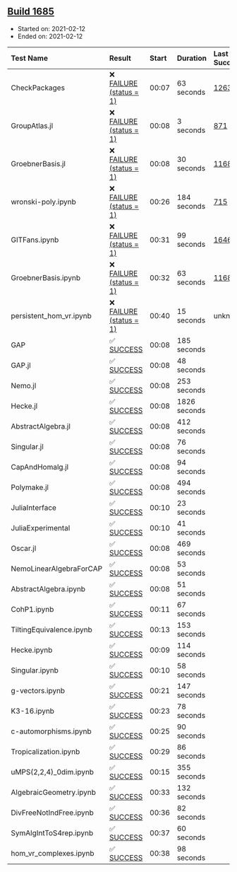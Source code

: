 ## [Build 1685](https://oscarci.mathematik.uni-kl.de/job/oscar-stable/1685/)

* Started on: 2021-02-12
* Ended on: 2021-02-12

| Test Name    | Result | Start | Duration | Last Success | First Failure |
|:-------------|:-------|:------|:---------|:-------------|:--------------|
| CheckPackages | ❌ [FAILURE (status = 1)](https://oscarci.mathematik.uni-kl.de/job/oscar-stable/1685/artifact/logs/build-1685/CheckPackages.log) | 00:07 | 63 seconds | [1263](https://oscarci.mathematik.uni-kl.de/job/oscar-stable/1263/) | [1264](https://oscarci.mathematik.uni-kl.de/job/oscar-stable/1264/) |
| GroupAtlas.jl | ❌ [FAILURE (status = 1)](https://oscarci.mathematik.uni-kl.de/job/oscar-stable/1685/artifact/logs/build-1685/GroupAtlas.jl.log) | 00:08 | 3 seconds | [871](https://oscarci.mathematik.uni-kl.de/job/oscar-stable/871/) | [872](https://oscarci.mathematik.uni-kl.de/job/oscar-stable/872/) |
| GroebnerBasis.jl | ❌ [FAILURE (status = 1)](https://oscarci.mathematik.uni-kl.de/job/oscar-stable/1685/artifact/logs/build-1685/GroebnerBasis.jl.log) | 00:08 | 30 seconds | [1168](https://oscarci.mathematik.uni-kl.de/job/oscar-stable/1168/) | [1169](https://oscarci.mathematik.uni-kl.de/job/oscar-stable/1169/) |
| wronski-poly.ipynb | ❌ [FAILURE (status = 1)](https://oscarci.mathematik.uni-kl.de/job/oscar-stable/1685/artifact/logs/build-1685/wronski-poly.ipynb.log) | 00:26 | 184 seconds | [715](https://oscarci.mathematik.uni-kl.de/job/oscar-stable/715/) | [716](https://oscarci.mathematik.uni-kl.de/job/oscar-stable/716/) |
| GITFans.ipynb | ❌ [FAILURE (status = 1)](https://oscarci.mathematik.uni-kl.de/job/oscar-stable/1685/artifact/logs/build-1685/GITFans.ipynb.log) | 00:31 | 99 seconds | [1646](https://oscarci.mathematik.uni-kl.de/job/oscar-stable/1646/) | [1647](https://oscarci.mathematik.uni-kl.de/job/oscar-stable/1647/) |
| GroebnerBasis.ipynb | ❌ [FAILURE (status = 1)](https://oscarci.mathematik.uni-kl.de/job/oscar-stable/1685/artifact/logs/build-1685/GroebnerBasis.ipynb.log) | 00:32 | 63 seconds | [1168](https://oscarci.mathematik.uni-kl.de/job/oscar-stable/1168/) | [1169](https://oscarci.mathematik.uni-kl.de/job/oscar-stable/1169/) |
| persistent_hom_vr.ipynb | ❌ [FAILURE (status = 1)](https://oscarci.mathematik.uni-kl.de/job/oscar-stable/1685/artifact/logs/build-1685/persistent_hom_vr.ipynb.log) | 00:40 | 15 seconds | unknown | unknown |
| GAP | ✅ [SUCCESS](https://oscarci.mathematik.uni-kl.de/job/oscar-stable/1685/artifact/logs/build-1685/GAP.log) | 00:08 | 185 seconds |  |  |
| GAP.jl | ✅ [SUCCESS](https://oscarci.mathematik.uni-kl.de/job/oscar-stable/1685/artifact/logs/build-1685/GAP.jl.log) | 00:08 | 48 seconds |  |  |
| Nemo.jl | ✅ [SUCCESS](https://oscarci.mathematik.uni-kl.de/job/oscar-stable/1685/artifact/logs/build-1685/Nemo.jl.log) | 00:08 | 253 seconds |  |  |
| Hecke.jl | ✅ [SUCCESS](https://oscarci.mathematik.uni-kl.de/job/oscar-stable/1685/artifact/logs/build-1685/Hecke.jl.log) | 00:08 | 1826 seconds |  |  |
| AbstractAlgebra.jl | ✅ [SUCCESS](https://oscarci.mathematik.uni-kl.de/job/oscar-stable/1685/artifact/logs/build-1685/AbstractAlgebra.jl.log) | 00:08 | 412 seconds |  |  |
| Singular.jl | ✅ [SUCCESS](https://oscarci.mathematik.uni-kl.de/job/oscar-stable/1685/artifact/logs/build-1685/Singular.jl.log) | 00:08 | 76 seconds |  |  |
| CapAndHomalg.jl | ✅ [SUCCESS](https://oscarci.mathematik.uni-kl.de/job/oscar-stable/1685/artifact/logs/build-1685/CapAndHomalg.jl.log) | 00:08 | 94 seconds |  |  |
| Polymake.jl | ✅ [SUCCESS](https://oscarci.mathematik.uni-kl.de/job/oscar-stable/1685/artifact/logs/build-1685/Polymake.jl.log) | 00:08 | 494 seconds |  |  |
| JuliaInterface | ✅ [SUCCESS](https://oscarci.mathematik.uni-kl.de/job/oscar-stable/1685/artifact/logs/build-1685/JuliaInterface.log) | 00:10 | 23 seconds |  |  |
| JuliaExperimental | ✅ [SUCCESS](https://oscarci.mathematik.uni-kl.de/job/oscar-stable/1685/artifact/logs/build-1685/JuliaExperimental.log) | 00:10 | 41 seconds |  |  |
| Oscar.jl | ✅ [SUCCESS](https://oscarci.mathematik.uni-kl.de/job/oscar-stable/1685/artifact/logs/build-1685/Oscar.jl.log) | 00:08 | 469 seconds |  |  |
| NemoLinearAlgebraForCAP | ✅ [SUCCESS](https://oscarci.mathematik.uni-kl.de/job/oscar-stable/1685/artifact/logs/build-1685/NemoLinearAlgebraForCAP.log) | 00:08 | 53 seconds |  |  |
| AbstractAlgebra.ipynb | ✅ [SUCCESS](https://oscarci.mathematik.uni-kl.de/job/oscar-stable/1685/artifact/logs/build-1685/AbstractAlgebra.ipynb.log) | 00:08 | 51 seconds |  |  |
| CohP1.ipynb | ✅ [SUCCESS](https://oscarci.mathematik.uni-kl.de/job/oscar-stable/1685/artifact/logs/build-1685/CohP1.ipynb.log) | 00:11 | 67 seconds |  |  |
| TiltingEquivalence.ipynb | ✅ [SUCCESS](https://oscarci.mathematik.uni-kl.de/job/oscar-stable/1685/artifact/logs/build-1685/TiltingEquivalence.ipynb.log) | 00:13 | 153 seconds |  |  |
| Hecke.ipynb | ✅ [SUCCESS](https://oscarci.mathematik.uni-kl.de/job/oscar-stable/1685/artifact/logs/build-1685/Hecke.ipynb.log) | 00:09 | 114 seconds |  |  |
| Singular.ipynb | ✅ [SUCCESS](https://oscarci.mathematik.uni-kl.de/job/oscar-stable/1685/artifact/logs/build-1685/Singular.ipynb.log) | 00:10 | 58 seconds |  |  |
| g-vectors.ipynb | ✅ [SUCCESS](https://oscarci.mathematik.uni-kl.de/job/oscar-stable/1685/artifact/logs/build-1685/g-vectors.ipynb.log) | 00:21 | 147 seconds |  |  |
| K3-16.ipynb | ✅ [SUCCESS](https://oscarci.mathematik.uni-kl.de/job/oscar-stable/1685/artifact/logs/build-1685/K3-16.ipynb.log) | 00:23 | 78 seconds |  |  |
| c-automorphisms.ipynb | ✅ [SUCCESS](https://oscarci.mathematik.uni-kl.de/job/oscar-stable/1685/artifact/logs/build-1685/c-automorphisms.ipynb.log) | 00:25 | 90 seconds |  |  |
| Tropicalization.ipynb | ✅ [SUCCESS](https://oscarci.mathematik.uni-kl.de/job/oscar-stable/1685/artifact/logs/build-1685/Tropicalization.ipynb.log) | 00:29 | 86 seconds |  |  |
| uMPS(2,2,4)_0dim.ipynb | ✅ [SUCCESS](https://oscarci.mathematik.uni-kl.de/job/oscar-stable/1685/artifact/logs/build-1685/uMPS-2-2-4-_0dim.ipynb.log) | 00:15 | 355 seconds |  |  |
| AlgebraicGeometry.ipynb | ✅ [SUCCESS](https://oscarci.mathematik.uni-kl.de/job/oscar-stable/1685/artifact/logs/build-1685/AlgebraicGeometry.ipynb.log) | 00:33 | 132 seconds |  |  |
| DivFreeNotIndFree.ipynb | ✅ [SUCCESS](https://oscarci.mathematik.uni-kl.de/job/oscar-stable/1685/artifact/logs/build-1685/DivFreeNotIndFree.ipynb.log) | 00:36 | 82 seconds |  |  |
| SymAlgIntToS4rep.ipynb | ✅ [SUCCESS](https://oscarci.mathematik.uni-kl.de/job/oscar-stable/1685/artifact/logs/build-1685/SymAlgIntToS4rep.ipynb.log) | 00:37 | 60 seconds |  |  |
| hom_vr_complexes.ipynb | ✅ [SUCCESS](https://oscarci.mathematik.uni-kl.de/job/oscar-stable/1685/artifact/logs/build-1685/hom_vr_complexes.ipynb.log) | 00:38 | 98 seconds |  |  |
